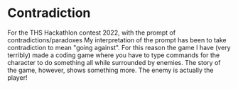# Contradiction
For the THS Hackathlon contest 2022, with the prompt of contradictions/paradoxes
My interpretation of the prompt has been to take contradiction to mean "going against".
For this reason the game I have (very terribly) made a coding game where you have to type commands for the character to do something all while surrounded by enemies.
The story of the game, however, shows something more. 
The enemy is actually the player!
